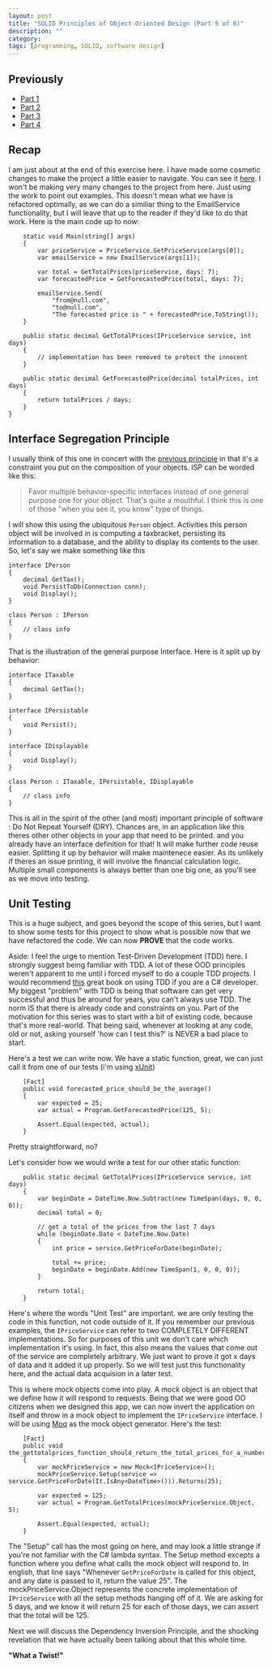 ```yaml
---
layout: post
title: "SOLID Principles of Object-Oriented Design (Part 5 of 6)"
description: ""
category: 
tags: [programming, SOLID, software design]
---
```

Previously
----------
* [Part 1](http://autoincomplete.com/2013/05/23/SOLID-Intro-1-of-6/)
* [Part 2](http://autoincomplete.com/2013/05/29/SOLID-SRP-2-of-6/)
* [Part 3](http://autoincomplete.com/2013/06/01/SOLID-OCP-3-of-6/)
* [Part 4](http://autoincomplete.com/2013/06/05/SOLID-LSP-4-of-6/)

Recap
-----
I am just about at the end of this exercise here.  I have made some cosmetic changes to make the project a little easier to navigate.  You can see it [here](http://github.com/tcshao/SOLID-RefactoringExample/tree/master/src/ISP).  I won't be making very many changes to the project from here.  Just using the work to point out examples.  This doesn't mean what we have is refactored optimally, as we can do a similiar thing to the EmailService functionality, but I will leave that up to the reader if they'd like to do that work.  Here is the main code up to now:

        static void Main(string[] args)
        {
            var priceService = PriceService.GetPriceService(args[0]);
            var emailService = new EmailService(args[1]);

            var total = GetTotalPrices(priceService, days: 7);
            var forecastedPrice = GetForecastedPrice(total, days: 7);

            emailService.Send(
                "from@null.com", 
                "to@null.com",
                "The forecasted price is " + forecastedPrice.ToString());
        }

        public static decimal GetTotalPrices(IPriceService service, int days)
        {
            // implementation has been removed to protect the innocent
        }

        public static decimal GetForecastedPrice(decimal totalPrices, int days)
        {
            return totalPrices / days;
        }
    }

Interface Segregation Principle
-----
I usually think of this one in concert with the [previous principle](http://autoincomplete.com/2013/06/05/SOLID-LSP-4-of-6/) in that it's a constraint you put on the composition of your objects. ISP can be worded like this:
> Favor multiple behavior-specific interfaces instead of one general purpose one for your object.
That's quite a mouthful.  I think this is one of those "when you see it, you know" type of things. 

I will show this using the ubiquitous `Person` object.  Activities this person object will be involved in is computing a taxbracket, persisting its information to a database, and the ability to display its contents to the user. So, let's say we make something like this

    interface IPerson
    {
        decimal GetTax();
        void PersistToDb(Connection conn);
        void Display();
    }

    class Person : IPerson
    {
        // class info
    }

That is the illustration of the general purpose Interface. Here is it split up by behavior:

    interface ITaxable
    {
        decimal GetTax();
    }

    interface IPersistable
    {
        void Persist();
    }

    interface IDisplayable
    {
        void Display();
    }

    class Person : ITaxable, IPersistable, IDisplayable
    {
        // class info
    }

This is all in the spirit of the other (and most) important principle of software : Do Not Repeat Yourself (DRY).  Chances are, in an application like this theres other other objects in your app that need to be printed.  and you already have an interface definition for that!  It will make further code reuse easier.  Splitting it up by behavior will make maintenece easier.  As its unlikely if theres an issue printing, it will involve the financial calculation logic.  Multiple small components is always better than one big one, as you'll see as we move into testing.

Unit Testing
-----
This is a huge subject, and goes beyond the scope of this series, but I want to show some tests for this project to show what is possible now that we have refactored the code.  We can now **PROVE** that the code works.  

Aside: I feel the urge to mention Test-Driven Development (TDD) here.  I strongly suggest being familiar with TDD.  A lot of these OOD principles weren't apparent to me until i forced myself to do a couple TDD projects.  I would recommend [this](http://www.amazon.com/Professional-Test-Driven-Development-Applications/dp/047064320X/) great book on using TDD if you are a C# developer.  My biggest "problem" with TDD is being that software can get very successful and thus be around for years, you can't always use TDD. The norm IS that there is already code and constraints on you.  Part of the motivation for this series was to start with a bit of existing code, because that's more real-world.  That being said, whenever at looking at any code, old or not, asking yourself 'how can I test this?' is NEVER a bad place to start.

Here's a test we can write now.  We have a static function, great, we can just call it from one of our tests (i'm using [xUnit](http://xunit.codeplex.com/))

        [Fact]
        public void forecasted_price_should_be_the_average()
        {
            var expected = 25;
            var actual = Program.GetForecastedPrice(125, 5);

            Assert.Equal(expected, actual);
        }

Pretty straightforward, no?

Let's consider how we would write a test for our other static function:

        public static decimal GetTotalPrices(IPriceService service, int days)
        {
            var beginDate = DateTime.Now.Subtract(new TimeSpan(days, 0, 0, 0));
            decimal total = 0;

            // get a total of the prices from the last 7 days
            while (beginDate.Date < DateTime.Now.Date)
            {
                int price = service.GetPriceForDate(beginDate);

                total += price;
                beginDate = beginDate.Add(new TimeSpan(1, 0, 0, 0));
            }

            return total;
        }

Here's where the words "Unit Test" are important.  we are only testing the code in this function, not code outside of it.  If you remember our previous examples, the `IPriceService` can refer to two COMPLETELY DIFFERENT implementations.  So for purposes of this unit we don't care which implementation it's using.  In fact, this also means the values that come out of the service are completely arbitrary. We just want to prove it got x days of data and it added it up properly.  So we will test just this functionality here, and the actual data acquision in a later test.

This is where mock objects come into play.  A mock object is an object that we define how it will respond to requests.  Being that we were good OO citizens when we designed this app, we can now invert the application on itself and throw in a mock object to implement the `IPriceService` interface.  I will be using [Moq](https://code.google.com/p/moq/) as the mock object generator.  Here's the test:

        [Fact]
        public void the_gettotalprices_function_should_return_the_total_prices_for_a_number_of_days()
        {
            var mockPriceService = new Mock<IPriceService>();
            mockPriceService.Setup(service => service.GetPriceForDate(It.IsAny<DateTime>())).Returns(25);

            var expected = 125;
            var actual = Program.GetTotalPrices(mockPriceService.Object, 5);

            Assert.Equal(expected, actual);
        }

The "Setup" call has the most going on here, and may look a little strange if you're not familiar with the C# lambda syntax.  The Setup method excepts a function where you define what calls the mock object will respond to.  In english, that line says "Whenever `GetPriceForDate` is called for this object, and any date is passed to it, return the value 25".  The mockPriceService.Object represents the concrete implementation of `IPriceService` with all the setup methods hanging off of it.  We are asking for 5 days, and we know it will return 25 for each of those days, we can assert that the total will be 125.

Next we will discuss the Dependency Inversion Principle, and the shocking revelation that we have actually been talking about that this whole time.

**"What a Twist!"**